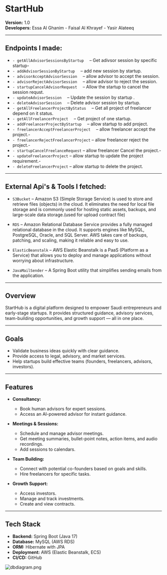 ﻿# StartHub

**Version:** 1.0  
**Developers:** Essa Al Ghanim - Faisal Al Khrayef - Yasir Alateeq

---

## Endpoints I made:
- `- getAllAdvisorSessionsByStartup 
` – Get adivsor session by specific startup-
- `- addAdvisorSessionByStartup 
` – add new session by startup.
- `- advisorAcceptAdvisorSession 
` – allow advisor to accept the session.
- `- advisorRejectAdvisorSession 
` – allow advisor to reject the session.
- `- startupCancelAdvisorRequest 
` – Allow the startup to cancel the session requst.
- `- updateAdvisorSession 
` – Update the session by startup .
- `- deleteAdvisorSession 
` – Delete advisor session by startup.
- `- getAllFreelancerProjectByStatus 
` – Get all project of freelancer depend on it status.
- `- getAllFreelancerProject 
` – Get project of one startup.
- `- addFreelancerProjectByStartup 
` – allow startup to add project.
- `- freelancerAcceptFreelancerProject 
` – allow freelancer accept the project.- 
- ` - freelancerRejectFreelancerProject
` – allow freelancer reject the project.- 
- ` - startupCancelFreelanceRequest
` – allow freelancer Cancel the project.- 
- ` - updateFreelancerProject
` – allow startup to update the project requirement.-
- ` - deleteFreelancerProject
` – allow startup to delete the project.


---

## External Api's & Tools I fetched:
- `S3Bucket` – Amazon S3 (Simple Storage Service) is used to store and retrieve files (objects) in the cloud. It eliminates the need for local file storage and is commonly used for hosting static assets, backups, and large-scale data storage.(used for upload contract file)  

- `RDS` – Amazon Relational Database Service provides a fully managed relational database in the cloud. It supports engines like MySQL, PostgreSQL, Oracle, and SQL Server. AWS takes care of backups, patching, and scaling, making it reliable and easy to use.  

- `ElasticBeanstalk` – AWS Elastic Beanstalk is a PaaS (Platform as a Service) that allows you to deploy and manage applications without worrying about infrastructure.

- `JavaMailSender` – A Spring Boot utility that simplifies sending emails from the application.
  
---

## Overview
StartHub is a digital platform designed to empower Saudi entrepreneurs and early-stage startups. It provides structured guidance, advisory services, team-building opportunities, and growth support — all in one place.

---

## Goals
- Validate business ideas quickly with clear guidance.
- Provide access to legal, advisory, and market services.
- Help startups build effective teams (founders, freelancers, advisors, investors).

---

## Features
- **Consultancy:**
    - Book human advisors for expert sessions.
    - Access an AI-powered advisor for instant guidance.

- **Meetings & Sessions:**
    - Schedule and manage advisor meetings.
    - Get meeting summaries, bullet-point notes, action items, and audio recordings.
    - Add sessions to calendars.

- **Team Building:**
    - Connect with potential co-founders based on goals and skills.
    - Hire freelancers for specific tasks.

- **Growth Support:**
    - Access investors.
    - Manage and track investments.
    - Create and view contracts.

---

## Tech Stack
- **Backend:** Spring Boot (Java 17)
- **Database:** MySQL (AWS RDS)
- **ORM:** Hibernate with JPA
- **Deployment:** AWS (Elastic Beanstalk, ECS)
- **CI/CD:** GitHub


![dbdiagram.png](../../Downloads/dbdiagram.png)
